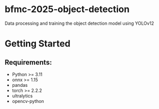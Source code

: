 # bfmc-2025-object-detection
Data processing and training the object detection model using YOLOv12
# Getting Started
## Requirements: 
+ Python >= 3.11
+ onnx >= 1.15
+ pandas
+ torch >= 2.2.2
+ ultralytics
+ opencv-python
